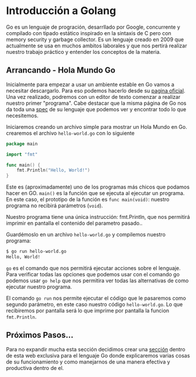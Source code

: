 # Introducción a Golang

Go es un lenguaje de progración, desarrllado por Google, concurrente y compilado con tipado estático inspirado en la sintaxis de C pero con memory security y garbage collector. Es un lenguaje creado en 2009 que actualmente se usa en muchos ambitos laborales y que nos pertirá realizar nuestro trabajo práctico y entender los conceptos de la materia.

## Arrancando - Hola Mundo Go

Inicialmente para empezar a usar un ambiente estable en Go vamos a necesitar descargarlo. Para eso podemos hacerlo desde su [pagina oficial](https://go.dev/doc/install). Una vez realizado, podremos con un editor de texto comenzar a realizar nuestro primer "programa". Cabe destacar que la misma página de Go nos da toda una [spec](https://go.dev/ref/spec) de su lenguaje que podemos ver y encontrar todo lo que necesitemos.

Iniciaremos creando un archivo simple para mostrar un Hola Mundo en Go. crearemos el archivo `hello-world.go` con lo siguiente

```go
package main

import "fmt"

func main() {
    fmt.Println("Hello, World!")
}
```

Este es (aproximadamente) uno de los programas más chicos que podamos hacer en GO. `main()` es la función que se ejecuta al ejecutar un programa. En este caso, el prototipo de la función es `func main(void)`: nuestro programa no recibirá parámetros (`void`).

Nuestro programa tiene una única instrucción: fmt.Println, que nos permitirá imprimir en pantalla el contenido del parametro pasado..

Guardémoslo en un archivo `hello-world.go` y compilemos nuestro programa:

```bash
$ go run hello-world.go
Hello, World!
```

`go` es el comando que nos permitirá ejecutar acciones sobre el lenguaje. Para verificar todas las opciones que podemos usar con el comando go podemos usar `go help` que nos permitira ver todas las alternativas de como ejecutar nuestro programa.

El comando `go run` nos permite ejecutar el código que le pasaremos como segundo parámetro, en este caso nuestro código `hello-world.go`. Lo que recibiremos por pantalla será lo que imprime por pantalla la funcion `fmt.Println`.

## Próximos Pasos...

Para no expandir mucha esta sección decidimos crear una [sección](https://golang.utnso.com.ar/guias/programacion/introduction) dentro de esta web exclusiva para el lenguaje Go donde explicaremos varias cosas de su funcionamiento y como manejarnos de una manera efectiva y productiva dentro de el.